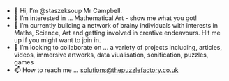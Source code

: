 - 👋 Hi, I’m @staszeksoup Mr Campbell.
- 👀 I’m interested in ... Mathematical Art - show me what you got!
- 🌱 I’m currently building a network of brainy individuals with interests in Maths, Science, Art and getting involved in creative endeavours. Hit me up if you might want to join in.
- 💞️ I’m looking to collaborate on ... a variety of projects including, articles, videos, immersive artworks, data viualisation, sonification, puzzles, games
- 📫 How to reach me ... solutions@thepuzzlefactory.co.uk

<!---
staszeksoup/staszeksoup is a ✨ special ✨ repository because its `README.md` (this file) appears on your GitHub profile.
You can click the Preview link to take a look at your changes.
--->
